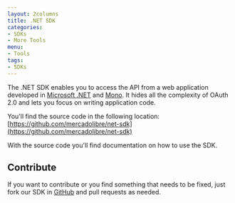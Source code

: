 ```yaml
---
layout: 2columns
title: .NET SDK
categories: 
- SDKs 
- More Tools
menu: 
- Tools
tags: 
- SDKs
---
```


The .NET SDK enables you to access the API from a web application developed in [Microsoft .NET](http://www.microsoft.com/net) and [Mono](http://www.mono-project.com).
It hides all the complexity of OAuth 2.0 and lets you focus on writing application code.

You'll find the source code in the following location: [https://github.com/mercadolibre/net-sdk](https://github.com/mercadolibre/net-sdk)

With the source code you'll find documentation on how to use the SDK.
    
## Contribute

If you want to contribute or you find something that needs to be fixed, just fork our SDK in [GitHub](https://github.com/mercadolibre/net-sdk) and pull requests as needed.
